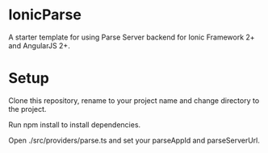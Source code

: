 # IonicParse
A starter template for using Parse Server backend for Ionic Framework 2+ and AngularJS 2+.

# Setup
Clone this repository, rename to your project name and change directory to the project. 

Run npm install to install dependencies.

Open ./src/providers/parse.ts and set your parseAppId and parseServerUrl.
